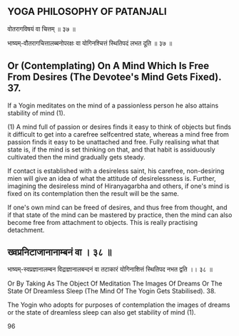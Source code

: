 ## YOGA PHILOSOPHY OF PATANJALI

वोतरागविषयं वा चित्तम् ॥ ३७ ॥

भाष्यम्-वौतरागचित्तालब्बनोपरक्षः वा योगिनश्चित्तं स्थितिपदं लभत दूति ॥ ३७ ॥

## Or (Contemplating) On A Mind Which Is Free From Desires (The Devotee's Mind Gets Fixed). 37.

If a Yogin meditates on the mind of a passionless person he also attains stability of mind (1).

(1) A mind full of passion or desires finds it easy to think of objects but finds it difficult to get into a carefree selfcentred state, whereas a mind free from passion finds it easy to be unattached and free. Fully realising what that state is, if the mind is set thinking on that, and that habit is assiduously cultivated then the mind gradually gets steady.

If contact is established with a desireless saint, his carefree, non-desiring mien will give an idea of what the attitude of desirelessness is. Further, imagining the desireless mind of Hiranyagarbha and others, if one's mind is fixed on its contemplation then the result will be the same.

If one's own mind can be freed of desires, and thus free from thought, and if that state of the mind can be mastered by practice, then the mind can also become free from attachment to objects. This is really practising detachment.

## ख्वप्रनिटाजानानाम्बनं वा । ३८ ॥

भाष्यम्-स्वप्रज्ञानालम्बन विद्राज्ञानालबन्दनं वा तटाकारं योगिनाशित्तं स्थितिपद नभत द्वति ।। ३८ ॥

Or By Taking As The Object Of Meditation The Images Of Dreams Or The State Of Dreamless Sleep (The Mind Of The Yogin Gets Stabilised). 38.

The Yogin who adopts for purposes of contemplation the images of dreams or the state of dreamless sleep can also get stability of mind (1).

96